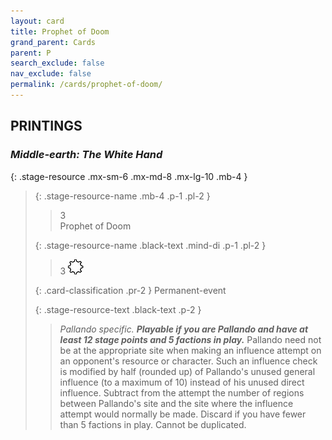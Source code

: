 ```yaml
---
layout: card
title: Prophet of Doom
grand_parent: Cards
parent: P
search_exclude: false
nav_exclude: false
permalink: /cards/prophet-of-doom/
---
```


## PRINTINGS


### _Middle-earth: The White Hand_

{: .stage-resource .mx-sm-6 .mx-md-8 .mx-lg-10 .mb-4 }
> {: .stage-resource-name .mb-4 .p-1 .pl-2 }
> > <div class="card-mp">3</div>
> > <div class="card-name">Prophet of Doom</div>
>
> {: .stage-resource-name .black-text .mind-di .p-1 .pl-2 }
> > 3 ![](/assets/images/stage-point.svg)
>
> {: .card-classification .pr-2 }
> Permanent-event
>
> {: .stage-resource-text .black-text .p-2 }
> > _Pallando specific._ ***Playable if you are Pallando and have at least 12 stage points and 5 factions in play.*** Pallando need not be at the appropriate site when making an influence attempt on an opponent's resource or character. Such an influence check is modified by half (rounded up) of Pallando's unused general influence (to a maximum of 10) instead of his unused direct influence. Subtract from the attempt the number of regions between Pallando's site and the site where the influence attempt would normally be made. Discard if you have fewer than 5 factions in play. Cannot be duplicated. 
> 
